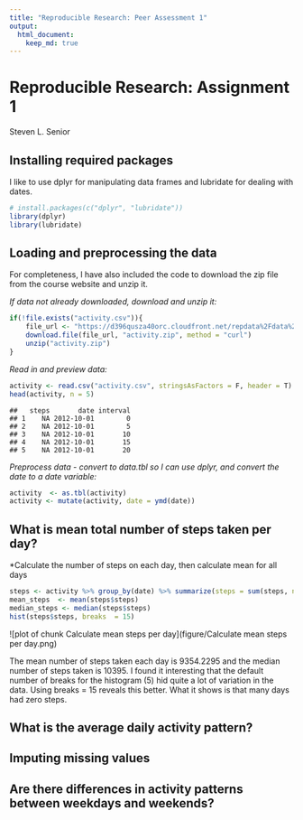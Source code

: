 ```yaml
---
title: "Reproducible Research: Peer Assessment 1"
output: 
  html_document:
    keep_md: true
---
```

Reproducible Research: Assignment 1
====================================

Steven L. Senior


## Installing required packages
I like to use dplyr for manipulating data frames and lubridate for dealing with dates.


```r
# install.packages(c("dplyr", "lubridate"))
library(dplyr)
library(lubridate)
```

## Loading and preprocessing the data
For completeness, I have also included the code to download the zip file from the course website and unzip it.


*If data not already downloaded, download and unzip it:*

```r
if(!file.exists("activity.csv")){
	file_url <- "https://d396qusza40orc.cloudfront.net/repdata%2Fdata%2Factivity.zip"
	download.file(file_url, "activity.zip", method = "curl")
	unzip("activity.zip")
}
```

*Read in and preview data:*

```r
activity <- read.csv("activity.csv", stringsAsFactors = F, header = T)
head(activity, n = 5)
```

```
##   steps       date interval
## 1    NA 2012-10-01        0
## 2    NA 2012-10-01        5
## 3    NA 2012-10-01       10
## 4    NA 2012-10-01       15
## 5    NA 2012-10-01       20
```

*Preprocess data - convert to data.tbl so I can use dplyr, and convert the date to a date variable:*

```r
activity  <- as.tbl(activity) 
activity <- mutate(activity, date = ymd(date))
```

## What is mean total number of steps taken per day?

*Calculate the number of steps on each day, then calculate mean for all days

```r
steps <- activity %>% group_by(date) %>% summarize(steps = sum(steps, na.rm = TRUE))
mean_steps  <- mean(steps$steps)
median_steps <- median(steps$steps)
hist(steps$steps, breaks  = 15)
```

![plot of chunk Calculate mean steps per day](figure/Calculate mean steps per day.png) 

The mean number of steps taken each day is 9354.2295 and the median number of steps taken is 10395. I found it interesting that the default number of breaks for the histogram (5) hid quite a lot of variation in the data. Using breaks = 15 reveals this better. What it shows is that many days had zero steps.

## What is the average daily activity pattern?



## Imputing missing values



## Are there differences in activity patterns between weekdays and weekends?


